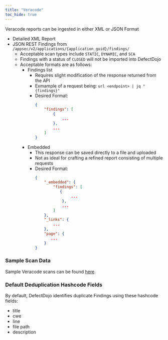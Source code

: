 ```yaml
---
title: "Veracode"
toc_hide: true
---
```


Veracode reports can be ingested in either XML or JSON Format

- Detailed XML Report
- JSON REST Findings from `/appsec/v2/applications/{application_guid}/findings/`
  - Acceptable scan types include `STATIC`, `DYNAMIC`, and `SCA`
  - Findings with a status of `CLOSED` will not be imported into DefectDojo
  - Acceptable formats are as follows:
    - Findings list
      - Requires slight modification of the response returned from the API
      - Exmample of a request being: `url <endpoint> | jq "{findings}"`
      - Desired Format:
        ```json
        {
            "findings": [
                {
                    ...
                },
                ...
            ]
        }
        ```
    - Embedded 
      - This response can be saved directly to a file and uploaded
      - Not as ideal for crafting a refined report consisting of multiple requests
      - Desired Format:
        ```json
        {
            "_embedded": {
                "findings": [
                   {
                        ...
                    },
                    ... 
                ]
            },
            "_links": {
                ...
            },
            "page": {
               ...
            }
        }
        ```

### Sample Scan Data
Sample Veracode scans can be found [here](https://github.com/DefectDojo/django-DefectDojo/tree/master/unittests/scans/veracode).

### Default Deduplication Hashcode Fields
By default, DefectDojo identifies duplicate Findings using these hashcode fields:

- title
- cwe
- line
- file path
- description
